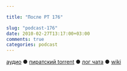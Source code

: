 ```yaml
---

title: "После РТ 176"

slug: "podcast-176"
date: 2010-02-27T13:17:00+03:00
comments: true
categories: podcast
---
```

[аудио](http://cdn.radio-t.com/rt176post.mp3) ● [пиратский torrent](http://pirates.radio-t.com/torrents/rt176post.mp3.torrent) ● [лог чата](http://chat.radio-t.com/logs/radio-t-176.html) ● [wiki](http://wiki.radio-t.com/%D0%9F%D0%BE%D1%81%D0%BB%D0%B5_%D0%A0%D0%A2_176)<audio src="http://cdn.radio-t.com/rt176post.mp3" preload="none">
